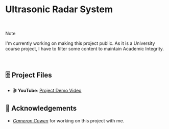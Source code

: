 # Ultrasonic Radar System 

<br>

> [!NOTE]
> I'm currently working on making this project public. As it is a University course project, I have to filter some content to maintain Academic Integrity. 

<br>

## 🗄️ Project Files

- 🎬 **YouTube**: [Project Demo Video](https://www.youtube.com/watch?v=Czcan5i8jUk)


## 💐 Acknowledgements

- *[Cameron Cowen](https://www.linkedin.com/in/cam-cowan/)* for working on this project with me. 

